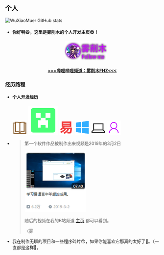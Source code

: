 ## 个人
![WuXiaoMuer GitHub stats](https://github-readme-stats.vercel.app/api?username=WuXiaoMuer)
* #### 你好鸭😆，这里是雾削木的个人开发主页😋！

  <p style="text-align: center"> <a href="https://github.com/WuXiaoMuer"><img src="img\me.png"></a> </p>

  >

<center>
    <h4><a href="https://space.bilibili.com/323611141"> >>>哔哩哔哩频道：雾削木FHZ<<< </a></h4>
</center>

### 经历路程

* #### 个人开发经历

  ![book](img/book.png) ![MC](img/mc_cr.svg)  ![epl](img/e.png) ![Window](img/window.png) ![pc](img/pc.png) ![people](img/people.png)

  

* >第一个软件作品被制作出来视频是2019年的3月2日
  >
  >![Hems X 虚拟桌面模拟程序](img/img1.png)
  >
  >随后的视频在我的B站频道 [主页](https://space.bilibili.com/323611141) 都可以看到。
  >
  >（雾

* 我在制作无聊的项目和一些程序碎片😙，如果你能喜欢它那真的太好了🤣。（一直都是这样🤗。
